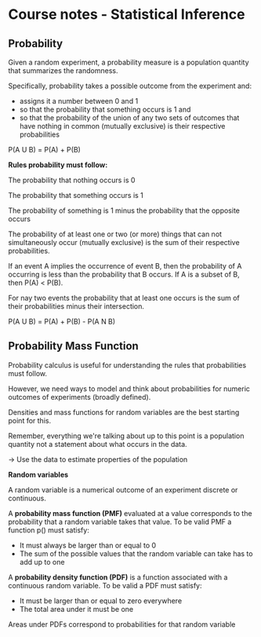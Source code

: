 # Course notes - Statistical Inference

## Probability

Given a random experiment, a probability measure is a population quantity that summarizes the randomness.

Specifically, probability takes a possible outcome from the experiment and:
- assigns it a number between 0 and 1
- so that the probability that something occurs is 1 and
- so that the probability of the union of any two sets of outcomes that have nothing in common (mutually exclusive) is their respective probabilities

P(A U B) = P(A) + P(B)

**Rules probability must follow:**

The probability that nothing occurs is 0

The probability that something occurs is 1

The probability of something is 1 minus the probability that the opposite occurs

The probability of at least one or two (or more) things that can not simultaneously occur (mutually exclusive) is the sum of their respective probabilities.

If an event A implies the occurrence of event B, then the probability of A occurring is less than the probability that B occurs. If A is a subset of B, then P(A) < P(B).

For nay two events the probability that at least one occurs is the sum of their probabilities minus their intersection.

P(A U B) = P(A) + P(B) - P(A N B)

## Probability Mass Function

Probability calculus is useful for understanding the rules that probabilities must follow.

However, we need ways to model and think about probabilities for numeric outcomes of experiments (broadly defined).

Densities and mass functions for random variables are the best starting point for this.

Remember, everything we're talking about up to this point is a population quantity not a statement about what occurs in the data.

-> Use the data to estimate properties of the population

**Random variables**

A random variable is a numerical outcome of an experiment discrete or continuous.

A **probability mass function (PMF)** evaluated at a value corresponds to the probability that a random variable takes that value. To be valid PMF a function p() must satisfy:
 - It must always be larger than or equal to 0
 - The sum of the possible values that the random variable can take has to add up to one

A **probability density function (PDF)** is a function associated with a continuous random variable.
To be valid a PDF must satisfy:
- It must be larger than or equal to zero everywhere
- The total area under it must be one

Areas under PDFs correspond to probabilities for that random variable
